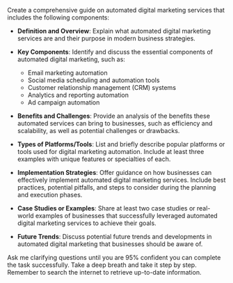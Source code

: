 Create a comprehensive guide on automated digital marketing services that includes the following components:

- **Definition and Overview**: Explain what automated digital marketing services are and their purpose in modern business strategies.
  
- **Key Components**: Identify and discuss the essential components of automated digital marketing, such as:
  - Email marketing automation
  - Social media scheduling and automation tools
  - Customer relationship management (CRM) systems
  - Analytics and reporting automation
  - Ad campaign automation

- **Benefits and Challenges**: Provide an analysis of the benefits these automated services can bring to businesses, such as efficiency and scalability, as well as potential challenges or drawbacks.

- **Types of Platforms/Tools**: List and briefly describe popular platforms or tools used for digital marketing automation. Include at least three examples with unique features or specialties of each.

- **Implementation Strategies**: Offer guidance on how businesses can effectively implement automated digital marketing services. Include best practices, potential pitfalls, and steps to consider during the planning and execution phases.

- **Case Studies or Examples**: Share at least two case studies or real-world examples of businesses that successfully leveraged automated digital marketing services to achieve their goals.

- **Future Trends**: Discuss potential future trends and developments in automated digital marketing that businesses should be aware of.

Ask me clarifying questions until you are 95% confident you can complete the task successfully. Take a deep breath and take it step by step. Remember to search the internet to retrieve up-to-date information.